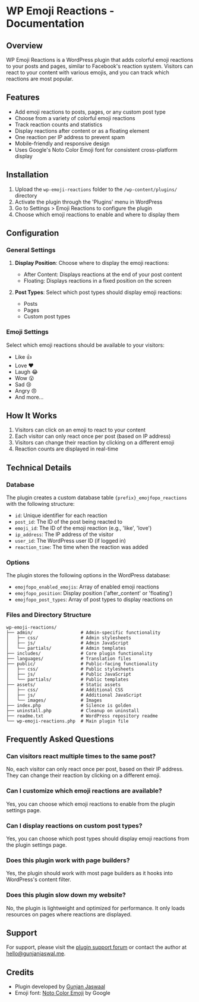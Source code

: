 # WP Emoji Reactions - Documentation

## Overview

WP Emoji Reactions is a WordPress plugin that adds colorful emoji reactions to your posts and pages, similar to Facebook's reaction system. Visitors can react to your content with various emojis, and you can track which reactions are most popular.

## Features

- Add emoji reactions to posts, pages, or any custom post type
- Choose from a variety of colorful emoji reactions
- Track reaction counts and statistics
- Display reactions after content or as a floating element
- One reaction per IP address to prevent spam
- Mobile-friendly and responsive design
- Uses Google's Noto Color Emoji font for consistent cross-platform display

## Installation

1. Upload the `wp-emoji-reactions` folder to the `/wp-content/plugins/` directory
2. Activate the plugin through the 'Plugins' menu in WordPress
3. Go to Settings > Emoji Reactions to configure the plugin
4. Choose which emoji reactions to enable and where to display them

## Configuration

### General Settings

1. **Display Position**: Choose where to display the emoji reactions:
   - After Content: Displays reactions at the end of your post content
   - Floating: Displays reactions in a fixed position on the screen

2. **Post Types**: Select which post types should display emoji reactions:
   - Posts
   - Pages
   - Custom post types

### Emoji Settings

Select which emoji reactions should be available to your visitors:
- Like 👍
- Love ❤️
- Laugh 😂
- Wow 😮
- Sad 😢
- Angry 😠
- And more...

## How It Works

1. Visitors can click on an emoji to react to your content
2. Each visitor can only react once per post (based on IP address)
3. Visitors can change their reaction by clicking on a different emoji
4. Reaction counts are displayed in real-time

## Technical Details

### Database

The plugin creates a custom database table `{prefix}_emojfopo_reactions` with the following structure:
- `id`: Unique identifier for each reaction
- `post_id`: The ID of the post being reacted to
- `emoji_id`: The ID of the emoji reaction (e.g., 'like', 'love')
- `ip_address`: The IP address of the visitor
- `user_id`: The WordPress user ID (if logged in)
- `reaction_time`: The time when the reaction was added

### Options

The plugin stores the following options in the WordPress database:
- `emojfopo_enabled_emojis`: Array of enabled emoji reactions
- `emojfopo_position`: Display position ('after_content' or 'floating')
- `emojfopo_post_types`: Array of post types to display reactions on

### Files and Directory Structure

```
wp-emoji-reactions/
├── admin/                  # Admin-specific functionality
│   ├── css/                # Admin stylesheets
│   ├── js/                 # Admin JavaScript
│   └── partials/           # Admin templates
├── includes/               # Core plugin functionality
├── languages/              # Translation files
├── public/                 # Public-facing functionality
│   ├── css/                # Public stylesheets
│   ├── js/                 # Public JavaScript
│   └── partials/           # Public templates
├── assets/                 # Static assets
│   ├── css/                # Additional CSS
│   ├── js/                 # Additional JavaScript
│   └── images/             # Images
├── index.php               # Silence is golden
├── uninstall.php           # Cleanup on uninstall
├── readme.txt              # WordPress repository readme
└── wp-emoji-reactions.php  # Main plugin file
```

## Frequently Asked Questions

### Can visitors react multiple times to the same post?

No, each visitor can only react once per post, based on their IP address. They can change their reaction by clicking on a different emoji.

### Can I customize which emoji reactions are available?

Yes, you can choose which emoji reactions to enable from the plugin settings page.

### Can I display reactions on custom post types?

Yes, you can choose which post types should display emoji reactions from the plugin settings page.

### Does this plugin work with page builders?

Yes, the plugin should work with most page builders as it hooks into WordPress's content filter.

### Does this plugin slow down my website?

No, the plugin is lightweight and optimized for performance. It only loads resources on pages where reactions are displayed.

## Support

For support, please visit the [plugin support forum](https://wordpress.org/support/plugin/wp-emoji-reactions/) or contact the author at [hello@gunjanjaswal.me](mailto:hello@gunjanjaswal.me).

## Credits

- Plugin developed by [Gunjan Jaswaal](https://gunjanjaswal.me)
- Emoji font: [Noto Color Emoji](https://fonts.google.com/noto/specimen/Noto+Color+Emoji) by Google
